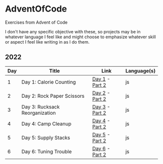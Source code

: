 # AdventOfCode

Exercises from Advent of Code

I don't have any specific objective with these, so projects may be in whatever language I feel like and might choose to emphasize whatever skill or aspect I feel like writing in as I do them.

## 2022

| Day | Title                          | Link                                                                                               | Language(s) |
| --- | ------------------------------ | -------------------------------------------------------------------------------------------------- | ----------- |
| 1   | Day 1: Calorie Counting        | [Day 1](https://adventofcode.com/2022/day/1) - [Part 2](https://adventofcode.com/2022/day/1#part2) | js          |
| 2   | Day 2: Rock Paper Scissors     | [Day 2](https://adventofcode.com/2022/day/2) - [Part 2](https://adventofcode.com/2022/day/2#part2) | js          |
| 3   | Day 3: Rucksack Reorganization | [Day 3](https://adventofcode.com/2022/day/3) - [Part 2](https://adventofcode.com/2022/day/3#part2) | js          |
| 4   | Day 4: Camp Cleanup            | [Day 4](https://adventofcode.com/2022/day/4) - [Part 2](https://adventofcode.com/2022/day/4#part2) | js          |
| 5   | Day 5: Supply Stacks           | [Day 5](https://adventofcode.com/2022/day/5) - [Part 2](https://adventofcode.com/2022/day/5#part2) | js          |
| 6   | Day 6: Tuning Trouble          | [Day 6](https://adventofcode.com/2022/day/6) - [Part 2](https://adventofcode.com/2022/day/6#part2) | js          |
